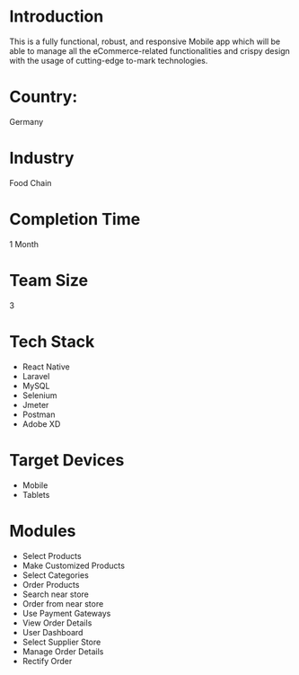 # Introduction
This is a fully functional, robust, and responsive Mobile app which will be able to manage all the eCommerce-related functionalities and crispy design with the usage of cutting-edge to-mark technologies.
# Country:
Germany
# Industry
Food Chain
# Completion Time
1 Month
# Team Size
3
# Tech Stack
- React Native
- Laravel
- MySQL
- Selenium
- Jmeter
- Postman
- Adobe XD

# Target Devices
- Mobile
- Tablets

# Modules
- Select Products
- Make Customized Products
- Select Categories
- Order Products
- Search near store
- Order from near store
- Use Payment Gateways
- View Order Details
- User Dashboard
- Select Supplier Store
- Manage Order Details
- Rectify Order



